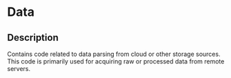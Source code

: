 # Data

## Description

Contains code related to data parsing from cloud or other storage sources. <br>
This code is primarily used for acquiring raw or processed data from remote servers.
